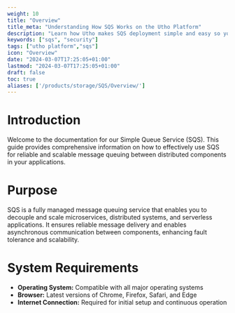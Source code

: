 ```yaml
---
weight: 10
title: "Overview"
title_meta: "Understanding How SQS Works on the Utho Platform"
description: "Learn how Utho makes SQS deployment simple and easy so you easily anticipate your cloud infrastructure costs"
keywords: ["sqs", "security"]
tags: ["utho platform","sqs"]
icon: "Overview"
date: "2024-03-07T17:25:05+01:00"
lastmod: "2024-03-07T17:25:05+01:00"
draft: false
toc: true
aliases: ['/products/storage/SQS/Overview/']
---
```


# Introduction
Welcome to the documentation for our Simple Queue Service (SQS). This guide provides comprehensive information on how to effectively use SQS for reliable and scalable message queuing between distributed components in your applications.

# Purpose
SQS is a fully managed message queuing service that enables you to decouple and scale microservices, distributed systems, and serverless applications. It ensures reliable message delivery and enables asynchronous communication between components, enhancing fault tolerance and scalability.

# System Requirements
- **Operating System:** Compatible with all major operating systems
- **Browser:** Latest versions of Chrome, Firefox, Safari, and Edge
- **Internet Connection:** Required for initial setup and continuous operation